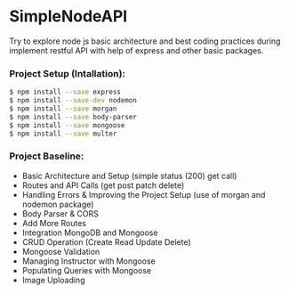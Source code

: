 # SimpleNodeAPI
Try to explore node js basic architecture and best coding practices during implement restful API with help of express and other basic packages. 


### Project Setup (Intallation): 
```sh
$ npm install --save express
$ npm install --save-dev nodemon
$ npm install --save morgan
$ npm install --save body-parser
$ npm install --save mongoose
$ npm install --save multer
```

### Project Baseline:

* Basic Architecture and Setup (simple status (200) get call)
* Routes and API Calls (get post patch delete) 
* Handling Errors & Improving the Project Setup (use of morgan and nodemon package)
* Body Parser & CORS
* Add More Routes
* Integration MongoDB and Mongoose
* CRUD Operation (Create Read Update Delete)
* Mongoose Validation
* Managing Instructor with Mongoose
* Populating Queries with Mongoose
* Image Uploading